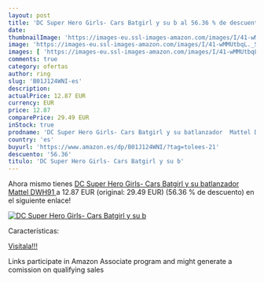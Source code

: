 ```yaml
---
layout: post
title: 'DC Super Hero Girls- Cars Batgirl y su b al 56.36 % de descuento'
date: 
thumbnailImage: 'https://images-eu.ssl-images-amazon.com/images/I/41-wMMUtbqL._SL200_.jpg'
image: 'https://images-eu.ssl-images-amazon.com/images/I/41-wMMUtbqL._SL200_.jpg'
images: [ 'https://images-eu.ssl-images-amazon.com/images/I/41-wMMUtbqL._SL200_.jpg' ]
comments: true
category: ofertas
author: ring
slug: 'B01J124WNI-es'
description:
actualPrice: 12.87 EUR
currency: EUR
price: 12.87
comparePrice: 29.49 EUR
inStock: true
prodname: 'DC Super Hero Girls- Cars Batgirl y su batlanzador  Mattel DWH91 '
country: 'es'
buyurl: 'https://www.amazon.es/dp/B01J124WNI/?tag=tolees-21'
descuento: '56.36'
titulo: 'DC Super Hero Girls- Cars Batgirl y su b'
---
```


Ahora mismo tienes [DC Super Hero Girls- Cars Batgirl y su batlanzador  Mattel DWH91 ](https://www.amazon.es/dp/B01J124WNI/?tag=tolees-21) a 12.87 EUR (original: 29.49 EUR) (56.36 %  de descuento) en el siguiente enlace!

[![DC Super Hero Girls- Cars Batgirl y su b](https://images-eu.ssl-images-amazon.com/images/I/41-wMMUtbqL._SL200_.jpg)](https://www.amazon.es/dp/B01J124WNI/?tag=tolees-21)

Características:


[Visítala!!!](https://www.amazon.es/dp/B01J124WNI/?tag=tolees-21)

Links participate in Amazon Associate program and might generate a comission on qualifying sales
